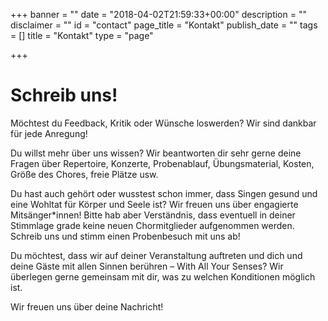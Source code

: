 +++
banner = ""
date = "2018-04-02T21:59:33+00:00"
description = ""
disclaimer = ""
id = "contact"
page_title = "Kontakt"
publish_date = ""
tags = []
title = "Kontakt"
type = "page"

+++
# Schreib uns!

Möchtest du Feedback, Kritik oder Wünsche loswerden? Wir sind dankbar für jede Anregung!

Du willst mehr über uns wissen? Wir beantworten dir sehr gerne deine Fragen über Repertoire, Konzerte, Probenablauf, Übungsmaterial, Kosten, Größe des Chores, freie Plätze usw.

Du hast auch gehört oder wusstest schon immer, dass Singen gesund und eine Wohltat für Körper und Seele ist? Wir freuen uns über engagierte Mitsänger*innen! Bitte hab aber Verständnis, dass eventuell in deiner Stimmlage grade keine neuen Chormitglieder aufgenommen werden. Schreib uns und stimm einen Probenbesuch mit uns ab!

Du möchtest, dass wir auf deiner Veranstaltung auftreten und dich und deine Gäste mit allen Sinnen berühren – With All Your Senses? Wir überlegen gerne gemeinsam mit dir, was zu welchen Konditionen möglich ist.

Wir freuen uns über deine Nachricht!